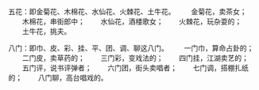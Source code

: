 五花：即金菊花、木棉花、水仙花、火棘花、土牛花。
　　金菊花，卖茶女；
　　木棉花，串街郎中；
　　水仙花，酒楼歌女；
　　火棘花，玩杂耍的；
　　土牛花，挑夫。

八门：即巾、皮、彩、挂、平、团、调、聊这八门。
　　一门巾，算命占卦的；
　　二门皮，卖草药的；
　　三门彩，变戏法的；
　　四门挂，江湖卖艺的；
　　五门评，说书评弹者；
　　六门团，街头卖唱者；
　　七门调，搭棚扎纸的；
　　八门聊，高台唱戏的。